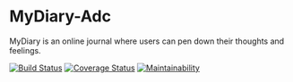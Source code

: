 # MyDiary-Adc

MyDiary is an online journal where users can pen down their thoughts and feelings.

[![Build Status](https://travis-ci.org/ngirimana/MyDiary-Adc.svg?branch=develop)](https://travis-ci.org/ngirimana/MyDiary-Adc) [![Coverage Status](https://coveralls.io/repos/github/ngirimana/MyDiary-Adc/badge.svg)](https://coveralls.io/github/ngirimana/MyDiary-Adc) [![Maintainability](https://api.codeclimate.com/v1/badges/83416e7d77df58e984de/maintainability)](https://codeclimate.com/github/ngirimana/MyDiary-Adc/maintainability)
